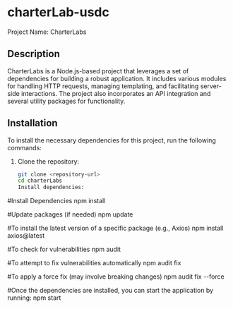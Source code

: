 # charterLab-usdc
 Project Name: CharterLabs

## Description

CharterLabs is a Node.js-based project that leverages a set of dependencies for building a robust application. It includes various modules for handling HTTP requests, managing templating, and facilitating server-side interactions. The project also incorporates an API integration and several utility packages for functionality.

## Installation

To install the necessary dependencies for this project, run the following commands:

1. Clone the repository:

   ```bash
   git clone <repository-url>
   cd charterLabs
   Install dependencies:
#Install Dependencies
npm install

#Update packages (if needed)
npm update

#To install the latest version of a specific package (e.g., Axios)
npm install axios@latest

#To check for vulnerabilities
npm audit

#To attempt to fix vulnerabilities automatically
npm audit fix

#To apply a force fix (may involve breaking changes)
npm audit fix --force

#Once the dependencies are installed, you can start the application by running:
npm start
